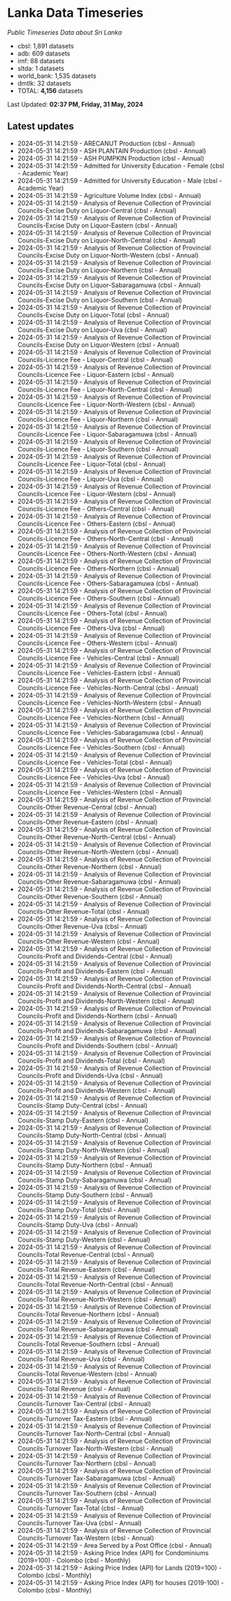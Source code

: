# Lanka Data Timeseries
*Public Timeseries Data about Sri Lanka*

* cbsl: 1,891 datasets
* adb: 609 datasets
* imf: 88 datasets
* sltda: 1 datasets
* world_bank: 1,535 datasets
* dmtlk: 32 datasets
* TOTAL: **4,156** datasets

Last Updated: **02:37 PM, Friday, 31 May, 2024**

## Latest updates

* 2024-05-31 14:21:59 - ARECANUT Production (cbsl - Annual)
* 2024-05-31 14:21:59 - ASH PLANTAIN Production (cbsl - Annual)
* 2024-05-31 14:21:59 - ASH PUMPKIN Production (cbsl - Annual)
* 2024-05-31 14:21:59 - Admitted for University Education - Female (cbsl - Academic Year)
* 2024-05-31 14:21:59 - Admitted for University Education - Male (cbsl - Academic Year)
* 2024-05-31 14:21:59 - Agriculture Volume Index (cbsl - Annual)
* 2024-05-31 14:21:59 - Analysis of Revenue Collection of Provincial Councils-Excise Duty on Liquor-Central (cbsl - Annual)
* 2024-05-31 14:21:59 - Analysis of Revenue Collection of Provincial Councils-Excise Duty on Liquor-Eastern (cbsl - Annual)
* 2024-05-31 14:21:59 - Analysis of Revenue Collection of Provincial Councils-Excise Duty on Liquor-North-Central (cbsl - Annual)
* 2024-05-31 14:21:59 - Analysis of Revenue Collection of Provincial Councils-Excise Duty on Liquor-North-Western (cbsl - Annual)
* 2024-05-31 14:21:59 - Analysis of Revenue Collection of Provincial Councils-Excise Duty on Liquor-Northern (cbsl - Annual)
* 2024-05-31 14:21:59 - Analysis of Revenue Collection of Provincial Councils-Excise Duty on Liquor-Sabaragamuwa (cbsl - Annual)
* 2024-05-31 14:21:59 - Analysis of Revenue Collection of Provincial Councils-Excise Duty on Liquor-Southern (cbsl - Annual)
* 2024-05-31 14:21:59 - Analysis of Revenue Collection of Provincial Councils-Excise Duty on Liquor-Total (cbsl - Annual)
* 2024-05-31 14:21:59 - Analysis of Revenue Collection of Provincial Councils-Excise Duty on Liquor-Uva (cbsl - Annual)
* 2024-05-31 14:21:59 - Analysis of Revenue Collection of Provincial Councils-Excise Duty on Liquor-Western (cbsl - Annual)
* 2024-05-31 14:21:59 - Analysis of Revenue Collection of Provincial Councils-Licence Fee - Liquor-Central (cbsl - Annual)
* 2024-05-31 14:21:59 - Analysis of Revenue Collection of Provincial Councils-Licence Fee - Liquor-Eastern (cbsl - Annual)
* 2024-05-31 14:21:59 - Analysis of Revenue Collection of Provincial Councils-Licence Fee - Liquor-North-Central (cbsl - Annual)
* 2024-05-31 14:21:59 - Analysis of Revenue Collection of Provincial Councils-Licence Fee - Liquor-North-Western (cbsl - Annual)
* 2024-05-31 14:21:59 - Analysis of Revenue Collection of Provincial Councils-Licence Fee - Liquor-Northern (cbsl - Annual)
* 2024-05-31 14:21:59 - Analysis of Revenue Collection of Provincial Councils-Licence Fee - Liquor-Sabaragamuwa (cbsl - Annual)
* 2024-05-31 14:21:59 - Analysis of Revenue Collection of Provincial Councils-Licence Fee - Liquor-Southern (cbsl - Annual)
* 2024-05-31 14:21:59 - Analysis of Revenue Collection of Provincial Councils-Licence Fee - Liquor-Total (cbsl - Annual)
* 2024-05-31 14:21:59 - Analysis of Revenue Collection of Provincial Councils-Licence Fee - Liquor-Uva (cbsl - Annual)
* 2024-05-31 14:21:59 - Analysis of Revenue Collection of Provincial Councils-Licence Fee - Liquor-Western (cbsl - Annual)
* 2024-05-31 14:21:59 - Analysis of Revenue Collection of Provincial Councils-Licence Fee - Others-Central (cbsl - Annual)
* 2024-05-31 14:21:59 - Analysis of Revenue Collection of Provincial Councils-Licence Fee - Others-Eastern (cbsl - Annual)
* 2024-05-31 14:21:59 - Analysis of Revenue Collection of Provincial Councils-Licence Fee - Others-North-Central (cbsl - Annual)
* 2024-05-31 14:21:59 - Analysis of Revenue Collection of Provincial Councils-Licence Fee - Others-North-Western (cbsl - Annual)
* 2024-05-31 14:21:59 - Analysis of Revenue Collection of Provincial Councils-Licence Fee - Others-Northern (cbsl - Annual)
* 2024-05-31 14:21:59 - Analysis of Revenue Collection of Provincial Councils-Licence Fee - Others-Sabaragamuwa (cbsl - Annual)
* 2024-05-31 14:21:59 - Analysis of Revenue Collection of Provincial Councils-Licence Fee - Others-Southern (cbsl - Annual)
* 2024-05-31 14:21:59 - Analysis of Revenue Collection of Provincial Councils-Licence Fee - Others-Total (cbsl - Annual)
* 2024-05-31 14:21:59 - Analysis of Revenue Collection of Provincial Councils-Licence Fee - Others-Uva (cbsl - Annual)
* 2024-05-31 14:21:59 - Analysis of Revenue Collection of Provincial Councils-Licence Fee - Others-Western (cbsl - Annual)
* 2024-05-31 14:21:59 - Analysis of Revenue Collection of Provincial Councils-Licence Fee - Vehicles-Central (cbsl - Annual)
* 2024-05-31 14:21:59 - Analysis of Revenue Collection of Provincial Councils-Licence Fee - Vehicles-Eastern (cbsl - Annual)
* 2024-05-31 14:21:59 - Analysis of Revenue Collection of Provincial Councils-Licence Fee - Vehicles-North-Central (cbsl - Annual)
* 2024-05-31 14:21:59 - Analysis of Revenue Collection of Provincial Councils-Licence Fee - Vehicles-North-Western (cbsl - Annual)
* 2024-05-31 14:21:59 - Analysis of Revenue Collection of Provincial Councils-Licence Fee - Vehicles-Northern (cbsl - Annual)
* 2024-05-31 14:21:59 - Analysis of Revenue Collection of Provincial Councils-Licence Fee - Vehicles-Sabaragamuwa (cbsl - Annual)
* 2024-05-31 14:21:59 - Analysis of Revenue Collection of Provincial Councils-Licence Fee - Vehicles-Southern (cbsl - Annual)
* 2024-05-31 14:21:59 - Analysis of Revenue Collection of Provincial Councils-Licence Fee - Vehicles-Total (cbsl - Annual)
* 2024-05-31 14:21:59 - Analysis of Revenue Collection of Provincial Councils-Licence Fee - Vehicles-Uva (cbsl - Annual)
* 2024-05-31 14:21:59 - Analysis of Revenue Collection of Provincial Councils-Licence Fee - Vehicles-Western (cbsl - Annual)
* 2024-05-31 14:21:59 - Analysis of Revenue Collection of Provincial Councils-Other Revenue-Central (cbsl - Annual)
* 2024-05-31 14:21:59 - Analysis of Revenue Collection of Provincial Councils-Other Revenue-Eastern (cbsl - Annual)
* 2024-05-31 14:21:59 - Analysis of Revenue Collection of Provincial Councils-Other Revenue-North-Central (cbsl - Annual)
* 2024-05-31 14:21:59 - Analysis of Revenue Collection of Provincial Councils-Other Revenue-North-Western (cbsl - Annual)
* 2024-05-31 14:21:59 - Analysis of Revenue Collection of Provincial Councils-Other Revenue-Northern (cbsl - Annual)
* 2024-05-31 14:21:59 - Analysis of Revenue Collection of Provincial Councils-Other Revenue-Sabaragamuwa (cbsl - Annual)
* 2024-05-31 14:21:59 - Analysis of Revenue Collection of Provincial Councils-Other Revenue-Southern (cbsl - Annual)
* 2024-05-31 14:21:59 - Analysis of Revenue Collection of Provincial Councils-Other Revenue-Total (cbsl - Annual)
* 2024-05-31 14:21:59 - Analysis of Revenue Collection of Provincial Councils-Other Revenue-Uva (cbsl - Annual)
* 2024-05-31 14:21:59 - Analysis of Revenue Collection of Provincial Councils-Other Revenue-Western (cbsl - Annual)
* 2024-05-31 14:21:59 - Analysis of Revenue Collection of Provincial Councils-Profit and Dividends-Central (cbsl - Annual)
* 2024-05-31 14:21:59 - Analysis of Revenue Collection of Provincial Councils-Profit and Dividends-Eastern (cbsl - Annual)
* 2024-05-31 14:21:59 - Analysis of Revenue Collection of Provincial Councils-Profit and Dividends-North-Central (cbsl - Annual)
* 2024-05-31 14:21:59 - Analysis of Revenue Collection of Provincial Councils-Profit and Dividends-North-Western (cbsl - Annual)
* 2024-05-31 14:21:59 - Analysis of Revenue Collection of Provincial Councils-Profit and Dividends-Northern (cbsl - Annual)
* 2024-05-31 14:21:59 - Analysis of Revenue Collection of Provincial Councils-Profit and Dividends-Sabaragamuwa (cbsl - Annual)
* 2024-05-31 14:21:59 - Analysis of Revenue Collection of Provincial Councils-Profit and Dividends-Southern (cbsl - Annual)
* 2024-05-31 14:21:59 - Analysis of Revenue Collection of Provincial Councils-Profit and Dividends-Total (cbsl - Annual)
* 2024-05-31 14:21:59 - Analysis of Revenue Collection of Provincial Councils-Profit and Dividends-Uva (cbsl - Annual)
* 2024-05-31 14:21:59 - Analysis of Revenue Collection of Provincial Councils-Profit and Dividends-Western (cbsl - Annual)
* 2024-05-31 14:21:59 - Analysis of Revenue Collection of Provincial Councils-Stamp Duty-Central (cbsl - Annual)
* 2024-05-31 14:21:59 - Analysis of Revenue Collection of Provincial Councils-Stamp Duty-Eastern (cbsl - Annual)
* 2024-05-31 14:21:59 - Analysis of Revenue Collection of Provincial Councils-Stamp Duty-North-Central (cbsl - Annual)
* 2024-05-31 14:21:59 - Analysis of Revenue Collection of Provincial Councils-Stamp Duty-North-Western (cbsl - Annual)
* 2024-05-31 14:21:59 - Analysis of Revenue Collection of Provincial Councils-Stamp Duty-Northern (cbsl - Annual)
* 2024-05-31 14:21:59 - Analysis of Revenue Collection of Provincial Councils-Stamp Duty-Sabaragamuwa (cbsl - Annual)
* 2024-05-31 14:21:59 - Analysis of Revenue Collection of Provincial Councils-Stamp Duty-Southern (cbsl - Annual)
* 2024-05-31 14:21:59 - Analysis of Revenue Collection of Provincial Councils-Stamp Duty-Total (cbsl - Annual)
* 2024-05-31 14:21:59 - Analysis of Revenue Collection of Provincial Councils-Stamp Duty-Uva (cbsl - Annual)
* 2024-05-31 14:21:59 - Analysis of Revenue Collection of Provincial Councils-Stamp Duty-Western (cbsl - Annual)
* 2024-05-31 14:21:59 - Analysis of Revenue Collection of Provincial Councils-Total Revenue-Central (cbsl - Annual)
* 2024-05-31 14:21:59 - Analysis of Revenue Collection of Provincial Councils-Total Revenue-Eastern (cbsl - Annual)
* 2024-05-31 14:21:59 - Analysis of Revenue Collection of Provincial Councils-Total Revenue-North-Central (cbsl - Annual)
* 2024-05-31 14:21:59 - Analysis of Revenue Collection of Provincial Councils-Total Revenue-North-Western (cbsl - Annual)
* 2024-05-31 14:21:59 - Analysis of Revenue Collection of Provincial Councils-Total Revenue-Northern (cbsl - Annual)
* 2024-05-31 14:21:59 - Analysis of Revenue Collection of Provincial Councils-Total Revenue-Sabaragamuwa (cbsl - Annual)
* 2024-05-31 14:21:59 - Analysis of Revenue Collection of Provincial Councils-Total Revenue-Southern (cbsl - Annual)
* 2024-05-31 14:21:59 - Analysis of Revenue Collection of Provincial Councils-Total Revenue-Uva (cbsl - Annual)
* 2024-05-31 14:21:59 - Analysis of Revenue Collection of Provincial Councils-Total Revenue-Western (cbsl - Annual)
* 2024-05-31 14:21:59 - Analysis of Revenue Collection of Provincial Councils-Total Revenue (cbsl - Annual)
* 2024-05-31 14:21:59 - Analysis of Revenue Collection of Provincial Councils-Turnover Tax-Central (cbsl - Annual)
* 2024-05-31 14:21:59 - Analysis of Revenue Collection of Provincial Councils-Turnover Tax-Eastern (cbsl - Annual)
* 2024-05-31 14:21:59 - Analysis of Revenue Collection of Provincial Councils-Turnover Tax-North-Central (cbsl - Annual)
* 2024-05-31 14:21:59 - Analysis of Revenue Collection of Provincial Councils-Turnover Tax-North-Western (cbsl - Annual)
* 2024-05-31 14:21:59 - Analysis of Revenue Collection of Provincial Councils-Turnover Tax-Northern (cbsl - Annual)
* 2024-05-31 14:21:59 - Analysis of Revenue Collection of Provincial Councils-Turnover Tax-Sabaragamuwa (cbsl - Annual)
* 2024-05-31 14:21:59 - Analysis of Revenue Collection of Provincial Councils-Turnover Tax-Southern (cbsl - Annual)
* 2024-05-31 14:21:59 - Analysis of Revenue Collection of Provincial Councils-Turnover Tax-Total (cbsl - Annual)
* 2024-05-31 14:21:59 - Analysis of Revenue Collection of Provincial Councils-Turnover Tax-Uva (cbsl - Annual)
* 2024-05-31 14:21:59 - Analysis of Revenue Collection of Provincial Councils-Turnover Tax-Western (cbsl - Annual)
* 2024-05-31 14:21:59 - Area Served by a Post Office (cbsl - Annual)
* 2024-05-31 14:21:59 - Asking Price Index (API) for Condominiums (2019=100) - Colombo (cbsl - Monthly)
* 2024-05-31 14:21:59 - Asking Price Index (API) for Lands (2019=100) - Colombo (cbsl - Monthly)
* 2024-05-31 14:21:59 - Asking Price Index (API) for houses (2019-100) - Colombo (cbsl - Monthly)